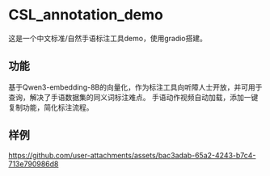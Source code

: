 # CSL_annotation_demo
这是一个中文标准/自然手语标注工具demo，使用gradio搭建。

## 功能
基于Qwen3-embedding-8B的向量化，作为标注工具向听障人士开放，并可用于查询，解决了手语数据集的同义词标注难点。
手语动作视频自动加载，添加一键复制功能，简化标注流程。

## 样例
https://github.com/user-attachments/assets/bac3adab-65a2-4243-b7c4-713e790986d8


